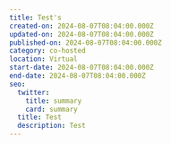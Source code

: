 ```yaml
---
title: Test's
created-on: 2024-08-07T08:04:00.000Z
updated-on: 2024-08-07T08:04:00.000Z
published-on: 2024-08-07T08:04:00.000Z
category: co-hosted
location: Virtual
start-date: 2024-08-07T08:04:00.000Z
end-date: 2024-08-07T08:04:00.000Z
seo:
  twitter:
    title: summary
    card: summary
  title: Test
  description: Test
---
```

